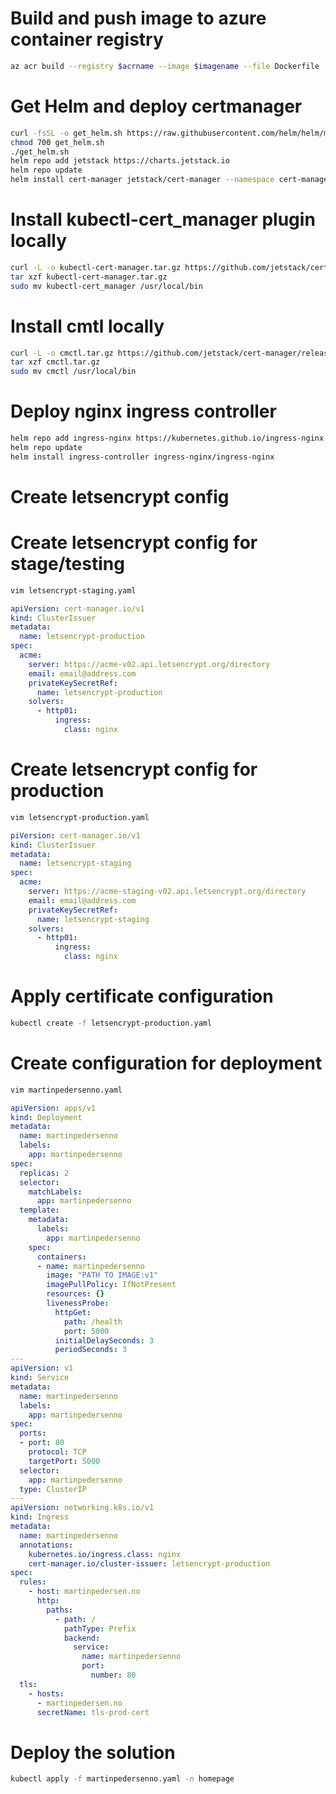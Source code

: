 
# Build and push image to azure container registry
```bash
az acr build --registry $acrname --image $imagename --file Dockerfile .
```
# Get Helm and deploy certmanager
```bash
curl -fsSL -o get_helm.sh https://raw.githubusercontent.com/helm/helm/main/scripts/get-helm-3
chmod 700 get_helm.sh
./get_helm.sh
helm repo add jetstack https://charts.jetstack.io
helm repo update
helm install cert-manager jetstack/cert-manager --namespace cert-manager --create-namespace --set installCRDs=true
```

# Install kubectl-cert_manager plugin locally
```bash
curl -L -o kubectl-cert-manager.tar.gz https://github.com/jetstack/cert-manager/releases/latest/download/kubectl-cert_manager-linux-amd64.tar.gz
tar xzf kubectl-cert-manager.tar.gz
sudo mv kubectl-cert_manager /usr/local/bin
```
# Install cmtl locally
```bash
curl -L -o cmctl.tar.gz https://github.com/jetstack/cert-manager/releases/download/v1.6.1/cmctl-linux-amd64.tar.gz
tar xzf cmctl.tar.gz
sudo mv cmctl /usr/local/bin
```
# Deploy nginx ingress controller
```bash
helm repo add ingress-nginx https://kubernetes.github.io/ingress-nginx
helm repo update
helm install ingress-controller ingress-nginx/ingress-nginx
```
# Create letsencrypt config

# Create letsencrypt config for stage/testing 
```bash
vim letsencrypt-staging.yaml
```
```yaml
apiVersion: cert-manager.io/v1
kind: ClusterIssuer
metadata:
  name: letsencrypt-production
spec:
  acme:
    server: https://acme-v02.api.letsencrypt.org/directory
    email: email@address.com
    privateKeySecretRef:
      name: letsencrypt-production
    solvers:
      - http01:
          ingress:
            class: nginx
```

# Create letsencrypt config for production
```bash
vim letsencrypt-production.yaml
```
```yaml
piVersion: cert-manager.io/v1
kind: ClusterIssuer
metadata:
  name: letsencrypt-staging
spec:
  acme:
    server: https://acme-staging-v02.api.letsencrypt.org/directory
    email: email@address.com
    privateKeySecretRef:
      name: letsencrypt-staging
    solvers:
      - http01:
          ingress:
            class: nginx
```
# Apply certificate configuration
```bash
kubectl create -f letsencrypt-production.yaml
```

# Create configuration for deployment
```bash
vim martinpedersenno.yaml
```
```yaml
apiVersion: apps/v1
kind: Deployment
metadata:
  name: martinpedersenno
  labels:
    app: martinpedersenno
spec:
  replicas: 2
  selector:
    matchLabels:
      app: martinpedersenno
  template:
    metadata:
      labels:
        app: martinpedersenno
    spec:
      containers:
      - name: martinpedersenno
        image: "PATH TO IMAGE:v1"
        imagePullPolicy: IfNotPresent
        resources: {}
        livenessProbe:
          httpGet:
            path: /health
            port: 5000
          initialDelaySeconds: 3
          periodSeconds: 3
---
apiVersion: v1
kind: Service
metadata:
  name: martinpedersenno
  labels:
    app: martinpedersenno
spec:
  ports:
  - port: 80
    protocol: TCP
    targetPort: 5000
  selector:
    app: martinpedersenno
  type: ClusterIP
---
apiVersion: networking.k8s.io/v1
kind: Ingress
metadata:
  name: martinpedersenno
  annotations:
    kubernetes.io/ingress.class: nginx
    cert-manager.io/cluster-issuer: letsencrypt-production
spec:
  rules:
    - host: martinpedersen.no
      http:
        paths:
          - path: /
            pathType: Prefix
            backend:
              service:
                name: martinpedersenno
                port:
                  number: 80
  tls:
    - hosts:
      - martinpedersen.no
      secretName: tls-prod-cert
```

# Deploy the solution
```bash
kubectl apply -f martinpedersenno.yaml -n homepage
```

